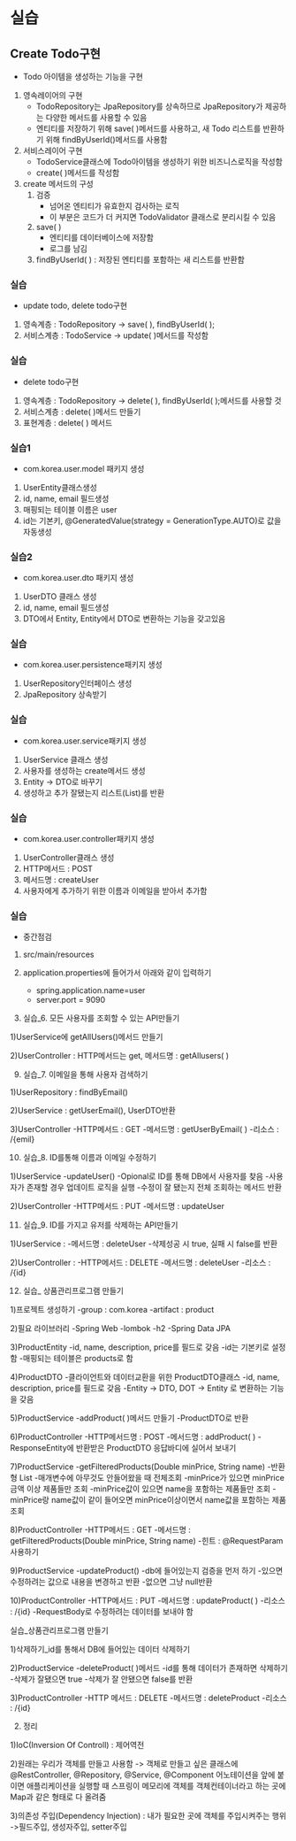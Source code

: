 # 실습

## Create Todo구현

- Todo 아이템을 생성하는 기능을 구현

1. 영속레이어의 구현
    - TodoRepository는 JpaRepository를 상속하므로 JpaRepository가 제공하는 다양한 메서드를 사용할 수 있음
    - 엔티티를 저장하기 위해 save( )메서드를 사용하고, 새 Todo 리스트를 반환하기 위해 findByUserId()메서드를 사용함
2. 서비스레이어 구현
    - TodoService클래스에 Todo아이템을 생성하기 위한 비즈니스로직을 작성함
    - create( )메서드를 작성함
3. create 메서드의 구성
    1. 검증
        - 넘어온 엔티티가 유효한지 검사하는 로직
        - 이 부분은 코드가 더 커지면 TodoValidator 클래스로 분리시킬 수 있음
    2. save( )
        - 엔티티를 데이터베이스에 저장함
        - 로그를 남김
    3. findByUserId( ) : 저장된 엔티티를 포함하는 새 리스트를 반환함

### 실습

- update todo, delete todo구현

1. 영속계층 : TodoRepository -> save( ), findByUserId( );
2. 서비스계층 : TodoService -> update( )메서드를 작성함

### 실습

- delete todo구현

1. 영속계층 : TodoRepository -> delete( ), findByUserId( );메서드를 사용할 것
2. 서비스계층 : delete( )메서드 만들기
3. 표현계층 : delete( ) 메서드

### 실습1

- com.korea.user.model 패키지 생성

1. UserEntity클래스생성
2. id, name, email 필드생성
3. 매핑되는 테이블 이름은 user
4. id는 기본키, @GeneratedValue(strategy = GenerationType.AUTO)로 값을 자동생성

### 실습2 

- com.korea.user.dto 패키지 생성

1. UserDTO 클래스 생성
2. id, name, email 필드생성
3. DTO에서 Entity, Entity에서 DTO로 변환하는 기능을 갖고있음

### 실습

- com.korea.user.persistence패키지 생성

1. UserRepository인터페이스 생성
2. JpaRepository 상속받기

### 실습

- com.korea.user.service패키지 생성

1. UserService 클래스 생성
2. 사용자를 생성하는 create메서드 생성
3. Entity -> DTO로 바꾸기
4. 생성하고 추가 잘됐는지 리스트(List<UserDTO>)를 반환


### 실습

- com.korea.user.controller패키지 생성

1. UserController클래스 생성
2. HTTP메서드 : POST
3. 메서드명 : createUser
4. 사용자에게 추가하기 위한 이름과 이메일을 받아서 추가함


### 실습

- 중간점검

1. src/main/resources
2. application.properties에 들어가서 아래와 같이 입력하기
    - spring.application.name=user
    - server.port = 9090



8. 실습_6. 모든 사용자를 조회할 수 있는 API만들기

1)UserService에 getAllUsers()메서드 만들기

2)UserController : HTTP메서드는 get, 메서드명 : getAllusers( )



9. 실습_7. 이메일을 통해 사용자 검색하기

1)UserRepository : findByEmail()

2)UserService : getUserEmail(), UserDTO반환

3)UserController
-HTTP메서드 : GET
-메서드명 : getUserByEmail( )
-리소스 : /{emil}



10. 실습_8. ID를통해 이름과 이메일 수정하기

1)UserService
-updateUser()
-Opional로 ID를 통해 DB에서 사용자를 찾음
-사용자가 존재할 경우 업데이트 로직을 실행
-수정이 잘 됐는지 전체 조회하는 메서드 반환

2)UserController
-HTTP메서드 : PUT
-메서드명 : updateUser



11. 실습_9. ID를 가지고 유저를 삭제하는 API만들기

1)UserService : 
-메서드명 : deleteUser
-삭제성공 시 true, 실패 시 false를 반환

2)UserController : 
-HTTP메서드 : DELETE
-메서드명 : deleteUser
-리소스 : /{id}



12. 실습_ 상품관리프로그램 만들기

1)프로젝트 생성하기
-group : com.korea
-artifact : product

2)필요 라이브러리
-Spring Web
-lombok
-h2
-Spring Data JPA

3)ProductEntity
-id, name, description, price를 필드로 갖음
-id는 기본키로 설정함
-매핑되는 테이블은 products로 함

4)ProductDTO
-클라이언트와 데이터교환을 위한 ProductDTO클래스
-id, name, description, price를 필드로 갖음
-Entity -> DTO, DOT -> Entity 로 변환하는 기능을 갖음

5)ProductService
-addProduct( )메서드 만들기
-ProductDTO로 반환

6)ProductController
-HTTP메서드명 : POST
-메서드명 : addProduct( )
-ResponseEntity에 반환받은 ProductDTO 응답바디에 실어서 보내기

7)ProductService
-getFilteredProducts(Double minPrice, String name)
-반환형 List<ProductDTO>
-매개변수에 아무것도 안들어왔을 때 전체조회
-minPrice가 있으면 minPrice금액 이상 제품들만 조회
-minPrice값이 있으면 name을 포함하는 제품들만 조회
-minPrice랑 name값이 같이 들어오면 minPrice이상이면서 name값을 포함하는 제품 조회

8)ProductController
-HTTP메서드 : GET
-메서드명 : getFilteredProducts(Double minPrice, String name)
-힌트 : @RequestParam사용하기

9)ProductService
-updateProduct()
-db에 들어있는지 검증을 먼저 하기
-있으면 수정하려는 값으로 내용을 변경하고 반환
-없으면 그냥 null반환

10)ProductController
-HTTP메서드 : PUT
-메서드명 : updateProduct( )
-리소스 : /{id}
-RequestBody로 수정하려는 데이터를 보내야 함

실습_상품관리프로그램 만들기

1)삭제하기_id를 통해서 DB에 들어있는 데이터 삭제하기

2)ProductService
-deleteProduct( )메서드
-id를 통해 데이터가 존재하면 삭제하기
-삭제가 잘됐으면 true
-삭제가 잘 안됐으면 false를 반환

3)ProductController
-HTTP 메서드 : DELETE
-메서드명 : deleteProduct
-리소스 : /{id}



2. 정리

1)IoC(Inversion Of Controll) : 제어역전

2)원래는 우리가 객체를 만들고 사용함
-> 객체로 만들고 싶은 클래스에 @RestController, @Repository, @Service, @Component 어노테이션을 앞에 붙이면
애플리케이션을 실행할 때 스프링이 메모리에 객체를 객체컨테이너라고 하는 곳에 Map과 같은 형태로 다 올려줌

3)의존성 주입(Dependency Injection) : 내가 필요한 곳에 객체를 주입시켜주는 행위
->필드주입, 생성자주입, setter주입




